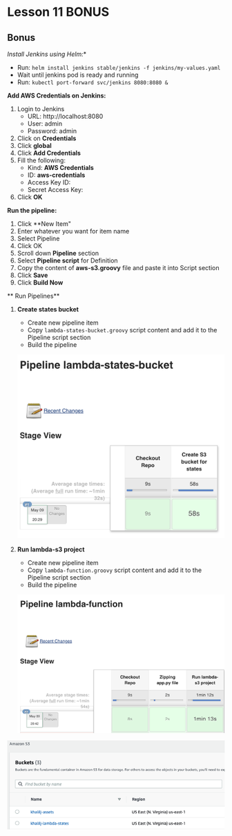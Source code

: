 # Lesson 11 BONUS 

## Bonus

*Install Jenkins using Helm:**
* Run: ```helm install jenkins stable/jenkins -f jenkins/my-values.yaml```
* Wait until jenkins pod is ready and running
* Run: ```kubectl port-forward svc/jenkins 8080:8080 &```

**Add AWS Credentials on Jenkins:**
1. Login to Jenkins
    - URL: http://localhost:8080
    - User: admin
    - Password: admin
2. Click on **Credentials** 
3. Click **global**
4. Click **Add Credentials**
5. Fill the following:
    - Kind: **AWS Credentials**
    - ID: **aws-credentials**
    - Access Key ID: <Your AWS Access Key>
    - Secret Access Key: <Your Secret Key>
6. Click **OK**

**Run the pipeline:**
1. Click **New Item"
2. Enter whatever you want for item name
3. Select Pipeline
4. Click OK
5. Scroll down **Pipeline** section
6. Select **Pipeline script** for Definition
7. Copy the content of **aws-s3.groovy** file and paste it into Script section
8. Click **Save**
9. Click **Build Now**

** Run Pipelines**
1. **Create states bucket**
    - Create new pipeline item
    - Copy ```lambda-states-bucket.groovy``` script content and add it to the Pipeline script section
    - Build the pipeline
    
    ![](images/bonus-states-bucket-pipeline.png)
2. **Run lambda-s3 project**
    - Create new pipeline item
    - Copy ```lambda-function.groovy``` script content and add it to the Pipeline script section
    - Build the pipeline
    
    ![](images/bonus-lambda-project.png)
    
    
![](images/bonus-buckets.png)

